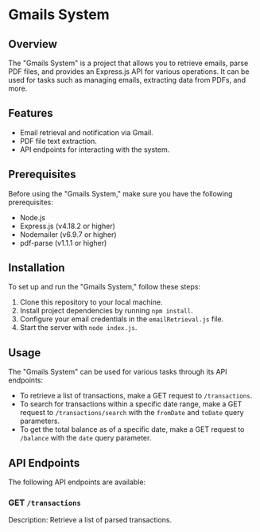 # Gmails System


## Overview

The "Gmails System" is a project that allows you to retrieve emails, parse PDF files, and provides an Express.js API for various operations. It can be used for tasks such as managing emails, extracting data from PDFs, and more.

## Features

- Email retrieval and notification via Gmail.
- PDF file text extraction.
- API endpoints for interacting with the system.

## Prerequisites

Before using the "Gmails System," make sure you have the following prerequisites:

- Node.js
- Express.js (v4.18.2 or higher)
- Nodemailer (v6.9.7 or higher)
- pdf-parse (v1.1.1 or higher)

## Installation

To set up and run the "Gmails System," follow these steps:

1. Clone this repository to your local machine.
2. Install project dependencies by running `npm install`.
3. Configure your email credentials in the `emailRetrieval.js` file.
4. Start the server with `node index.js`.

## Usage

The "Gmails System" can be used for various tasks through its API endpoints:

- To retrieve a list of transactions, make a GET request to `/transactions`.
- To search for transactions within a specific date range, make a GET request to `/transactions/search` with the `fromDate` and `toDate` query parameters.
- To get the total balance as of a specific date, make a GET request to `/balance` with the `date` query parameter.

## API Endpoints

The following API endpoints are available:

### GET `/transactions`

Description: Retrieve a list of parsed transactions.
